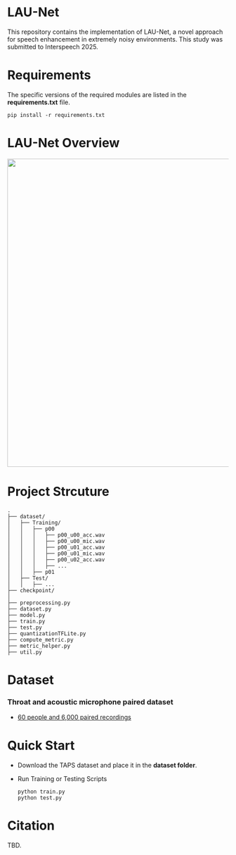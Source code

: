 # LAU-Net
This repository contains the implementation of LAU-Net, a novel approach for speech enhancement in extremely noisy environments. This study was submitted to Interspeech 2025.

# Requirements
The specific versions of the required modules are listed in the **requirements.txt** file.

    
    pip install -r requirements.txt
    

# LAU-Net Overview
<p align="center" >
	<img src="https://github.com/yonghunsong/LAU-Net/blob/main/figure.PNG" width="700">
</p>

# Project Strcuture
```
.
├── dataset/
│   ├── Training/
│   │   ├── p00
│   │   │   ├── p00_u00_acc.wav
│   │   │   ├── p00_u00_mic.wav
│   │   │   ├── p00_u01_acc.wav
│   │   │   ├── p00_u01_mic.wav
│   │   │   ├── p00_u02_acc.wav
│   │   │   ├── ...
│   │   ├── p01
│   ├── Test/
│   │   ├── ...
├── checkpoint/
│
├── preprocessing.py        
├── dataset.py
├── model.py
├── train.py     
├── test.py 
├── quantizationTFLite.py 
├── compute_metric.py 
├── metric_helper.py 
├── util.py
```
# Dataset
### Throat and acoustic microphone paired dataset
* <a href="http://taps.postech.ac.kr/"> 60 people and 6,000 paired recordings </a>

# Quick Start

* Download the TAPS dataset and place it in the **dataset folder**.
    
* Run Training or Testing Scripts
    ```
    python train.py
    python test.py
    ```

# Citation
TBD.
